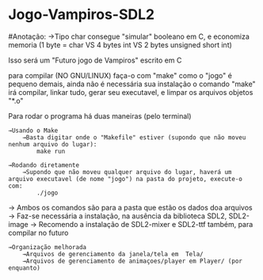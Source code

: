 # Jogo-Vampiros-SDL2


#Anotação:
	→Tipo char consegue "simular" booleano em C, e economiza memoria (1 byte  = char VS 4 bytes int VS 2 bytes unsigned short int)

Isso será um "Futuro jogo de Vampiros" escrito em C

para compilar (NO GNU/LINUX) faça-o com "make"
como o "jogo" é pequeno demais, ainda não é necessária sua instalação
o comando "make" irá compilar, linkar tudo, gerar seu executavel, e
limpar os arquivos objetos "*.o"


Para rodar o programa há duas maneiras (pelo terminal)

	→Usando o Make
		→Basta digitar onde o "Makefile" estiver (supondo que não moveu nenhum arquivo do lugar):
			make run

	→Rodando diretamente
		→Supondo que não moveu qualquer arquivo do lugar, haverá um arquivo executavel (de nome "jogo") na pasta do projeto, execute-o com:
			./jogo

→ Ambos os comandos são para a pasta que estão os dados doa arquivos
→ Faz-se necessária a instalação, na ausência da biblioteca SDL2, SDL2-image
→ Recomendo a instalação de SDL2-mixer e SDL2-ttf também, para compilar no futuro

	→Organização melhorada
		→Arquivos de gerenciamento da janela/tela em  Tela/
		→Arquivos de gerenciamento de animaçoes/player em Player/ (por enquanto)


